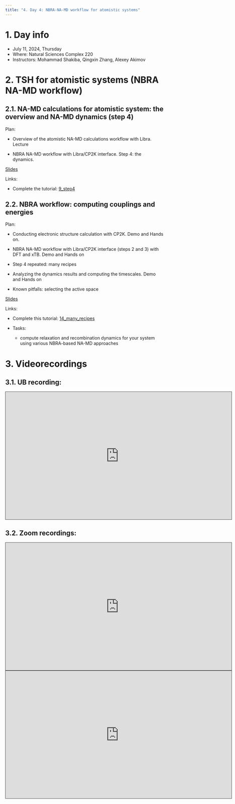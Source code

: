 ```yaml
---
title: "4. Day 4: NBRA-NA-MD workflow for atomistic systems"
---
```


# 1. Day info

 - July 11, 2024, Thursday
 - Where: Natural Sciences Complex 220
 - Instructors: Mohammad Shakiba, Qingxin Zhang, Alexey Akimov

# 2. TSH for atomistic systems (NBRA NA-MD workflow)

## 2.1. NA-MD calculations for atomistic system: the overview and NA-MD dynamics (step 4)

Plan:

- Overview of the atomistic NA-MD calculations workflow with Libra. Lecture

- NBRA NA-MD workflow with Libra/CP2K interface. Step 4: the dynamics.

[Slides](../files/Alexey_Akimov/July11-morning-NBRA.pdf)

Links:

* Complete the tutorial: [9_step4](https://github.com/compchem-cybertraining/Tutorials_Libra/blob/master/6_dynamics/2_nbra_workflows/9_step4/tutorial.ipynb)


## 2.2. NBRA workflow: computing couplings and energies

Plan:

- Conducting electronic structure calculation with CP2K. Demo and Hands on.

- NBRA NA-MD workflow with Libra/CP2K interface (steps 2 and 3) with DFT and xTB. Demo and Hands on

- Step 4 repeated: many recipes

- Analyzing the dynamics results and computing the timescales. Demo and Hands on

- Known pitfalls: selecting the active space

[Slides](../files/Mohammad_Shakiba/July11-nbra.pdf)

Links:


* Complete this tutorial: [14_many_recipes](https://github.com/compchem-cybertraining/Tutorials_Libra/tree/master/6_dynamics/2_nbra_workflows/14_many_recipes)

* Tasks:

  - compute relaxation and recombination dynamics for your system using various NBRA-based NA-MD approaches



# 3. Videorecordings

## 3.1. UB recording:

<iframe src="https://ub.hosted.panopto.com/Panopto/Pages/Embed.aspx?id=427968c4-d661-46f3-8a78-b18f01178aa0
&autoplay=false&offerviewer=true&showtitle=true&showbrand=true&captions=false&interactivity=all" height="405" width="720" 
style="border: 1px solid #464646;" allowfullscreen allow="autoplay" aria-label="Panopto Embedded Video Player" 
aria-description="Libra Workshop and Summer School on Excited States and Nonadiabatic Dynamics 2024, Day 4" ></iframe>

## 3.2. Zoom recordings:

<iframe src="https://ub.hosted.panopto.com/Panopto/Pages/Embed.aspx?id=ee9fc62b-dc12-4c37-a880-b1aa013679ec
&autoplay=false&offerviewer=true&showtitle=true&showbrand=true&captions=false&interactivity=all" height="405" width="720" 
style="border: 1px solid #464646;" allowfullscreen allow="autoplay" aria-label="Panopto Embedded Video Player" 
aria-description="Libra Workshop and Summer School, Day 4, Part 1" ></iframe>


<iframe src="https://ub.hosted.panopto.com/Panopto/Pages/Embed.aspx?id=94067b51-49ed-4082-8ef5-b1aa0179225d
&autoplay=false&offerviewer=true&showtitle=true&showbrand=true&captions=false&interactivity=all" height="405" width="720" 
style="border: 1px solid #464646;" allowfullscreen allow="autoplay" aria-label="Panopto Embedded Video Player" 
aria-description="Libra Workshop and Summer School, Day 4, Part 2" ></iframe>

